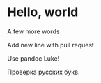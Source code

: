 # Hello, world

A few more words

Add new line with pull request

Use pandoc Luke!

Проверка русских букв.
